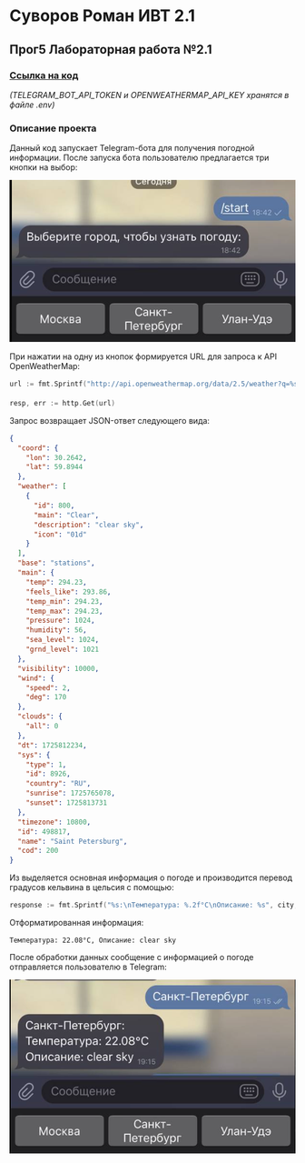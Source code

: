 # Суворов Роман ИВТ 2.1

## Прог5 Лабораторная работа №2.1

### [Ссылка на код](https://github.com/webbsalad/go-weather-bot)

_(TELEGRAM_BOT_API_TOKEN и OPENWEATHERMAP_API_KEY хранятся в файле .env)_

### Описание проекта

Данный код запускает Telegram-бота для получения погодной информации. После запуска бота пользователю предлагается три кнопки на выбор:

![](photos/1.png)


При нажатии на одну из кнопок формируется URL для запроса к API OpenWeatherMap:
```go
url := fmt.Sprintf("http://api.openweathermap.org/data/2.5/weather?q=%s&appid=%s", cityName, apiKey)

resp, err := http.Get(url)
```

Запрос возвращает JSON-ответ следующего вида:
```json
{
  "coord": {
    "lon": 30.2642,
    "lat": 59.8944
  },
  "weather": [
    {
      "id": 800,
      "main": "Clear",
      "description": "clear sky",
      "icon": "01d"
    }
  ],
  "base": "stations",
  "main": {
    "temp": 294.23,
    "feels_like": 293.86,
    "temp_min": 294.23,
    "temp_max": 294.23,
    "pressure": 1024,
    "humidity": 56,
    "sea_level": 1024,
    "grnd_level": 1021
  },
  "visibility": 10000,
  "wind": {
    "speed": 2,
    "deg": 170
  },
  "clouds": {
    "all": 0
  },
  "dt": 1725812234,
  "sys": {
    "type": 1,
    "id": 8926,
    "country": "RU",
    "sunrise": 1725765078,
    "sunset": 1725813731
  },
  "timezone": 10800,
  "id": 498817,
  "name": "Saint Petersburg",
  "cod": 200
}
```

Из выделяется основная информация о погоде и производится перевод градусов кельвина в цельсия с помощью:
```go
response := fmt.Sprintf("%s:\nТемпература: %.2f°C\nОписание: %s", city, weatherData.Main.Temp-273.15, weatherData.Weather[0].Description)
```

Отформатированная информация:
```text
Температура: 22.08°C, Описание: clear sky
```

После обработки данных сообщение с информацией о погоде отправляется пользователю в Telegram:

![](photos/2.png)


